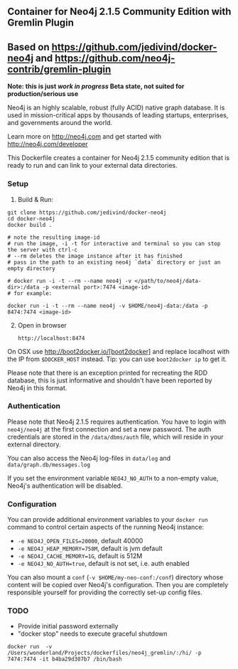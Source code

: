 ## Container for Neo4j 2.1.5 Community Edition with Gremlin Plugin
## Based on https://github.com/jedivind/docker-neo4j and https://github.com/neo4j-contrib/gremlin-plugin


**Note: this is just _work in progress_ Beta state, not suited for production/serious use**


Neo4j is an highly scalable, robust (fully ACID) native graph database.
It is used in mission-critical apps by thousands of leading startups, enterprises, and governments around the world.

Learn more on http://neo4j.com and get started with http://neo4j.com/developer

This Dockerfile creates a container for Neo4j 2.1.5 community edition that is ready to run and can link to your external data directories.

### Setup

1. Build & Run:

```
git clone https://github.com/jedivind/docker-neo4j
cd docker-neo4j
docker build .

# note the resulting image-id
# run the image, -i -t for interactive and terminal so you can stop the server with ctrl-c
# --rm deletes the image instance after it has finished
# pass in the path to an existing neo4j `data` directory or just an empty directory

# docker run -i -t --rm --name neo4j -v </path/to/neo4j/data-dir>:/data -p <external port>:7474 <image-id>
# for example:

docker run -i -t --rm --name neo4j -v $HOME/neo4j-data:/data -p 8474:7474 <image-id>
```

2. Open in browser

     `http://localhost:8474`

On OSX use http://boot2docker.io/[boot2docker] and replace localhost with the IP from `$DOCKER_HOST` instead. Tip: you can use `boot2docker ip` to get it.

Please note that there is an exception printed for recreating the RDD database, this is just informative and shouldn't have been reported by Neo4j in this format.

### Authentication

Please note that Neo4j 2.1.5 requires authentication.
You have to login with `neo4j/neo4j` at the first connection and set a new password.
The auth credentials are stored in the `/data/dbms/auth` file, which will reside in your external directory.

You can also access the Neo4j log-files in `data/log` and `data/graph.db/messages.log`

If you set the environment variable `NEO4J_NO_AUTH` to a non-empty value, Neo4j's authentication will be disabled.

### Configuration

You can provide additional environment variables to your `docker run` command to control certain aspects of the running Neo4j instance:

* `-e NEO4J_OPEN_FILES=20000`, default 40000
* `-e NEO4J_HEAP_MEMORY=758M`, default is jvm default
* `-e NEO4J_CACHE_MEMORY=1G`, default is 512M
* `-e NEO4J_NO_AUTH=true`, default is not set, i.e. auth enabled

You can also mount a `conf` (`-v $HOME/my-neo-conf:/conf`) directory whose content will be copied over Neo4j's configuration.
Then you are completely responsible yourself for providing the correctly set-up config files.

### TODO

* Provide initial password externally
* "docker stop" needs to execute graceful shutdown

`docker run  -v /Users/wonderland/Projects/dockerfiles/neo4j_gremlin/:/hi/ -p 7474:7474 -it b4ba29d307b7 /bin/bash`